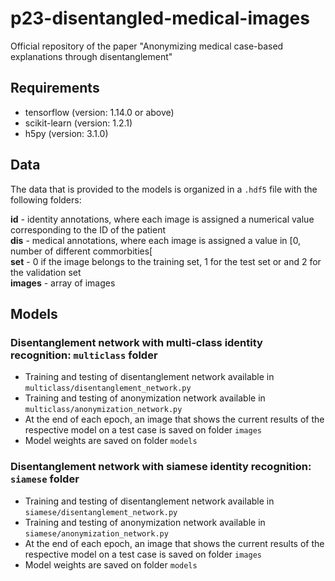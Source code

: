 # p23-disentangled-medical-images
Official repository of the paper "Anonymizing medical case-based explanations through disentanglement"

## Requirements

* tensorflow (version: 1.14.0 or above)
* scikit-learn (version: 1.2.1)
* h5py (version: 3.1.0)

## Data

The data that is provided to the models is organized in a ```.hdf5``` file with the following folders:

**id** - identity annotations, where each image is assigned a numerical value corresponding to the ID of the patient \
**dis** - medical annotations, where each image is assigned a value in [0, number of different commorbities[ \
**set** - 0 if the image belongs to the training set, 1 for the test set or and 2 for the validation set \
**images** - array of images


## Models

### Disentanglement network with multi-class identity recognition: ```multiclass``` folder
  * Training and testing of disentanglement network available in ```multiclass/disentanglement_network.py```
  * Training and testing of anonymization network available in ```multiclass/anonymization_network.py```
  * At the end of each epoch, an image that shows the current results of the respective model on a test case is saved on folder ```images```
  * Model weights are saved on folder ```models``` 


### Disentanglement network with siamese identity recognition: ```siamese``` folder
  * Training and testing of disentanglement network available in ```siamese/disentanglement_network.py```
  * Training and testing of anonymization network available in ```siamese/anonymization_network.py```
  * At the end of each epoch, an image that shows the current results of the respective model on a test case is saved on folder ```images```
  * Model weights are saved on folder ```models``` 

